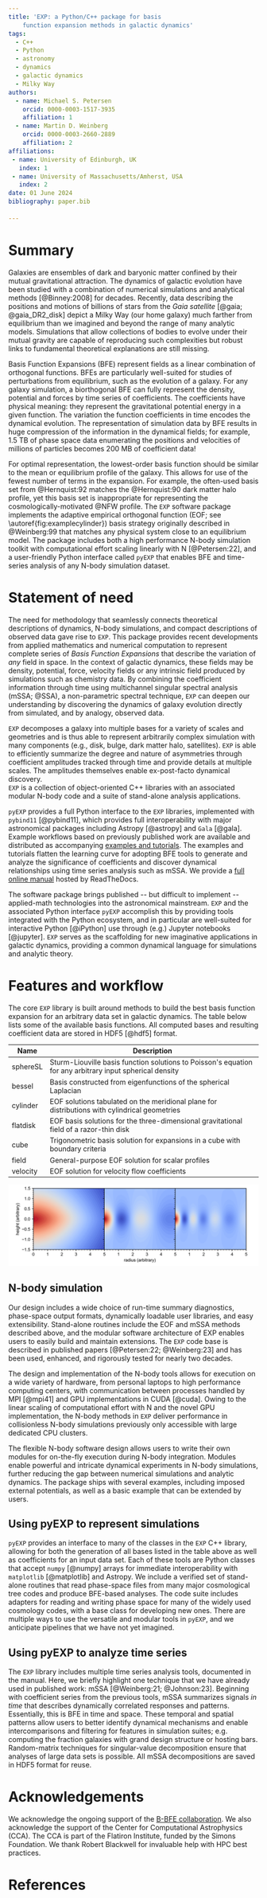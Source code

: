```yaml
---
title: 'EXP: a Python/C++ package for basis
	function expansion methods in galactic dynamics'
tags:
  - C++
  - Python
  - astronomy
  - dynamics
  - galactic dynamics
  - Milky Way
authors:
  - name: Michael S. Petersen
    orcid: 0000-0003-1517-3935
    affiliation: 1
  - name: Martin D. Weinberg
    orcid: 0000-0003-2660-2889
    affiliation: 2
affiliations:
 - name: University of Edinburgh, UK
   index: 1
 - name: University of Massachusetts/Amherst, USA
   index: 2
date: 01 June 2024
bibliography: paper.bib

---
```


# Summary

Galaxies are ensembles of dark and baryonic matter confined by their
mutual gravitational attraction. The dynamics of galactic evolution
have been studied with a combination of numerical simulations and
analytical methods [@Binney:2008] for decades.  Recently, data
describing the positions and motions of billions of stars from the
_Gaia satellite_ [@gaia; @gaia_DR2_disk] depict a Milky Way (our home
galaxy) much farther from equilibrium than we imagined and beyond the
range of many analytic models.  Simulations that allow collections of
bodies to evolve under their mutual gravity are capable of reproducing
such complexities but robust links to fundamental theoretical
explanations are still missing.

Basis Function Expansions (BFE) represent fields as a linear
combination of orthogonal functions. BFEs are particularly well-suited
for studies of perturbations from equilibrium, such as the evolution
of a galaxy.  For any galaxy simulation, a biorthogonal BFE can fully
represent the density, potential and forces by time series of
coefficients.  The coefficients have physical meaning: they represent
the gravitational potential energy in a given function.  The variation
the function coefficients in time encodes the dynamical evolution.
The representation of simulation data by BFE results in huge
compression of the information in the dynamical fields; for example,
1.5 TB of phase space data enumerating the positions and velocities of
millions of particles becomes 200 MB of coefficient data!

For optimal representation, the lowest-order basis function should be
similar to the mean or equilibrium profile of the galaxy. This allows
for use of the fewest number of terms in the expansion. For example,
the often-used basis set from @Hernquist:92 matches the @Hernquist:90
dark matter halo profile, yet this basis set is inappropriate for
representing the cosmologically-motivated @NFW profile.  The `EXP`
software package implements the adaptive empirical orthogonal function
(EOF; see \autoref{fig:examplecylinder}) basis strategy originally
described in @Weinberg:99 that matches any physical system close to an
equilibrium model. The package includes both a high performance N-body
simulation toolkit with computational effort scaling linearly with N
[@Petersen:22], and a user-friendly Python interface called `pyEXP`
that enables BFE and time-series analysis of any N-body simulation
dataset.

# Statement of need

The need for methodology that seamlessly connects theoretical
descriptions of dynamics, N-body simulations, and compact descriptions
of observed data gave rise to `EXP`. This package provides recent
developments from applied mathematics and numerical computation to
represent complete series of _Basis Function Expansions_ that describe
the variation of _any_ field in space.  In the context of galactic
dynamics, these fields may be density, potential, force, velocity
fields or any intrinsic field produced by simulations such as
chemistry data.  By combining the coefficient information through time
using multichannel singular spectral analysis (mSSA; @SSA), a
non-parametric spectral technique, `EXP` can deepen our understanding
by discovering the dynamics of galaxy evolution directly from
simulated, and by analogy, observed data.

`EXP` decomposes a galaxy into multiple bases for a variety of scales
and geometries and is thus able to represent arbitrarily complex
simulation with many components (e.g., disk, bulge, dark matter halo,
satellites).  `EXP` is able to efficiently summarize the degree and
nature of asymmetries through coefficient amplitudes tracked through
time and provide details at multiple scales. The
amplitudes themselves enable ex-post-facto dynamical discovery.  
`EXP` is a collection of object-oriented C++ libraries with an
associated modular N-body code and a suite of stand-alone analysis
applications.

`pyEXP` provides a full Python interface to the `EXP` libraries,
implemented with `pybind11` [@pybind11], which provides full
interoperability with major astronomical packages including Astropy
[@astropy] and `Gala` [@gala]. Example workflows based on previously
published work are available and distributed as accompanying [examples
and tutorials](https://github.com/EXP-code/pyEXP-examples).  The
examples and tutorials flatten the learning curve for
adopting BFE tools to generate and analyze the significance of
coefficients and discover dynamical relationships using time series
analysis such as mSSA.  We provide a [full online
manual](https://exp-docs.readthedocs.io) hosted by ReadTheDocs.

The software package brings published -- but difficult to implement --
applied-math technologies into the astronomical mainstream.  `EXP` and
the associated Python interface `pyEXP` accomplish this by providing
tools integrated with the Python ecosystem, and in particular are
well-suited for interactive Python [@iPython] use through (e.g.)
Jupyter notebooks [@jupyter]. `EXP` serves as the
scaffolding for new imaginative applications in galactic dynamics,
providing a common dynamical language for simulations and analytic
theory.

# Features and workflow

The core `EXP` library is built around methods to build the best basis
function expansion for an arbitrary data set in galactic dynamics.
The table below lists some of the available basis functions. All
computed bases and resulting coefficient data are stored in HDF5
[@hdf5] format.

| Name        | Description |
| ----------- | -------------        |
| sphereSL    | Sturm-Liouville basis function solutions to Poisson's equation for any arbitrary input spherical density |
| bessel      | Basis constructed from eigenfunctions of the spherical Laplacian |
| cylinder    | EOF solutions tabulated on the meridional plane for distributions with cylindrical geometries |
| flatdisk    | EOF basis solutions for the three-dimensional gravitational field of a razor-thin disk |
| cube        | Trigonometric basis solution for expansions in a cube with boundary criteria |
| field       | General-purpose EOF solution for scalar profiles |
| velocity    | EOF solution for velocity flow coefficients |

![Example cylinder basis functions, where the color encodes the amplitude of the function, for an exponential disk with a scalelength of 3 and a scaleheight of 0.3 in arbitrary units. We select three functions at low, medium, and higher order (corresponding to the number of nodes). The color scale has been normalised such that the largest amplitude is unity in each panel. \label{fig:examplecylinder}](examplefunctions.png)


## N-body simulation

Our design includes a wide choice of run-time summary diagnostics,
phase-space output formats, dynamically loadable user libraries, and
easy extensibility. Stand-alone routines include the EOF and mSSA 
methods described above, and the modular software architecture of 
EXP enables users to easily build and maintain extensions. The `EXP` 
code base is described in published papers [@Petersen:22; @Weinberg:23]
and has been used, enhanced, and rigorously tested for nearly two 
decades.


The design and implementation of the N-body tools allows for execution
on a wide variety of hardware, from personal laptops to high
performance computing centers, with communication between processes
handled by MPI [@mpi41] and GPU implementations in CUDA [@cuda]. Owing
to the linear scaling of computational effort with N and the novel
GPU implementation, the N-body
methods in `EXP` deliver performance in collisionless N-body simulations
previously only accessible with large dedicated CPU clusters.

The flexible N-body software design allows users to write their own
modules for on-the-fly execution during N-body integration.  Modules
enable powerful and intricate dynamical experiments in N-body
simulations, further reducing the gap between numerical simulations
and analytic dynamics. The package ships with several examples,
including imposed external potentials, as well as a basic example that
can be extended by users.

## Using pyEXP to represent simulations

`pyEXP` provides an interface to many of the classes in the `EXP` C++
library, allowing for both the generation of all bases listed in the
table above as well as coefficients for an input data set.  Each of
these tools are Python classes that accept `numpy` [@numpy] arrays for
immediate interoperability with `matplotlib` [@matplotlib] and
Astropy.  We include a verified set of stand-alone routines that read
phase-space files from many major cosmological tree codes and produce
BFE-based analyses.  The code suite includes adapters for reading and
writing phase space for many of the widely used cosmology codes, with
a base class for developing new ones.  There are multiple ways to use
the versatile and modular tools in `pyEXP`, and we anticipate
pipelines that we have not yet imagined.


## Using pyEXP to analyze time series

The `EXP` library includes multiple time series analysis tools,
documented in the manual. Here, we briefly highlight one technique
that we have already used in published work: mSSA [@Weinberg:21;
@Johnson:23].  Beginning with coefficient series from the previous
tools, mSSA summarizes signals _in time_ that describes dynamically
correlated responses and patterns.  Essentially, this is BFE in time
and space.  These temporal and spatial patterns allow users to better
identify dynamical mechanisms and enable intercomparisons and
filtering for features in simulation suites; e.g. computing the
fraction galaxies with grand design structure or hosting
bars. Random-matrix techniques for singular-value decomposition ensure
that analyses of large data sets is possible. All mSSA decompositions
are saved in HDF5 format for reuse.

# Acknowledgements

We acknowledge the ongoing support of the [B-BFE
collaboration](https://b-bfe.org).  We also acknowledge the support of
the Center for Computational Astrophysics (CCA).  The CCA is part of
the Flatiron Institute, funded by the Simons Foundation.  We thank
Robert Blackwell for invaluable help with HPC best practices.


# References

